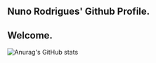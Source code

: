 ## Nuno Rodrigues' Github Profile. 
## Welcome.
![Anurag's GitHub stats](https://github-readme-stats.vercel.app/api?username=NVR-2023&show_icons=true&theme=transparent)

